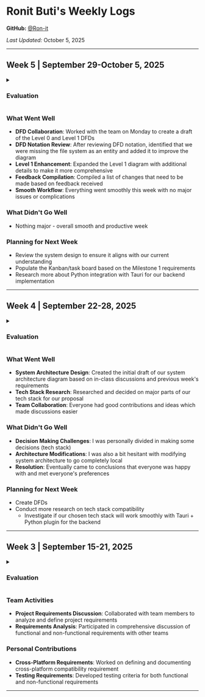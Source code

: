 # Ronit Buti's Weekly Logs

**GitHub:** [@Ron-it](https://github.com/Ron-it)

_Last Updated:_ October 5, 2025

---

## Week 5 | September 29-October 5, 2025

<details>
  <summary><h3>Evaluation</h3></summary>

  <img width="1070" height="623" alt="image" src="https://github.com/user-attachments/assets/15744b9f-1bda-40b1-b80b-7a4ab9fb5b9b" />

</details>

### What Went Well

- **DFD Collaboration**: Worked with the team on Monday to create a draft of the Level 0 and Level 1 DFDs
- **DFD Notation Review**: After reviewing DFD notation, identified that we were missing the file system as an entity and added it to improve the diagram
- **Level 1 Enhancement**: Expanded the Level 1 diagram with additional details to make it more comprehensive
- **Feedback Compilation**: Compiled a list of changes that need to be made based on feedback received
- **Smooth Workflow**: Everything went smoothly this week with no major issues or complications

### What Didn't Go Well

- Nothing major - overall smooth and productive week

### Planning for Next Week

- Review the system design to ensure it aligns with our current understanding
- Populate the Kanban/task board based on the Milestone 1 requirements
- Research more about Python integration with Tauri for our backend implementation

---

## Week 4 | September 22-28, 2025

<details>
  <summary><h3>Evaluation</h3></summary>

<img width="1354" height="790" alt="image" src="https://github.com/user-attachments/assets/3b542e7b-5bdc-464f-bd78-616c7297d5a7" />

</details>

### What Went Well

- **System Architecture Design**: Created the initial draft of our system architecture diagram based on in-class discussions and previous week's requirements
- **Tech Stack Research**: Researched and decided on major parts of our tech stack for our proposal
- **Team Collaboration**: Everyone had good contributions and ideas which made discussions easier

### What Didn't Go Well

- **Decision Making Challenges**: I was personally divided in making some decisions (tech stack)
- **Architecture Modifications**: I was also a bit hesitant with modifying system architecture to go completely local
- **Resolution**: Eventually came to conclusions that everyone was happy with and met everyone's preferences

### Planning for Next Week

- Create DFDs
- Conduct more research on tech stack compatibility
  - Investigate if our chosen tech stack will work smoothly with Tauri + Python plugin for the backend

---

## Week 3 | September 15-21, 2025

<details>
  <summary><h3>Evaluation</h3></summary>

  <img width="1064" height="618" alt="image" src="https://github.com/user-attachments/assets/18bfb86e-4d9c-4b15-aa91-bd8abc7b811d" />

</details>

### Team Activities

- **Project Requirements Discussion**: Collaborated with team members to analyze and define project requirements
- **Requirements Analysis**: Participated in comprehensive discussion of functional and non-functional requirements with other teams

### Personal Contributions

- **Cross-Platform Requirements**: Worked on defining and documenting cross-platform compatibility requirement
- **Testing Requirements**: Developed testing criteria for both functional and non-functional requirements

---
